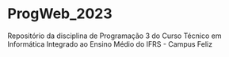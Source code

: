 # ProgWeb_2023
Repositório da disciplina de Programação 3 do Curso Técnico em Informática Integrado ao Ensino Médio do IFRS - Campus Feliz
